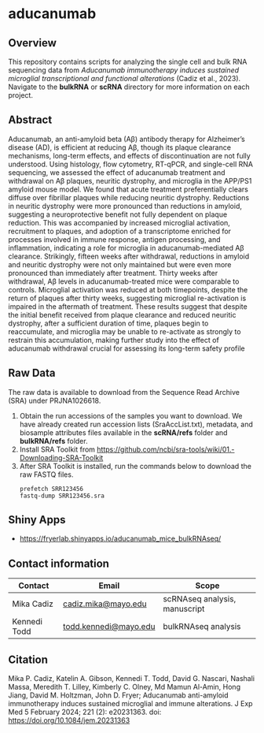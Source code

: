 # aducanumab
## Overview
This repository contains scripts for analyzing the single cell and bulk RNA sequencing data from *Aducanumab immunotherapy induces sustained microglial transcriptional and functional alterations* (Cadiz et al., 2023). Navigate to the **bulkRNA** or **scRNA** directory for more information on each project.

## Abstract
Aducanumab, an anti-amyloid beta (Aβ) antibody therapy for Alzheimer’s disease (AD), is efficient at reducing Aβ, though its plaque clearance mechanisms, long-term effects, and effects of discontinuation are not fully understood. Using histology, flow cytometry, RT-qPCR, and single-cell RNA sequencing, we assessed the effect of aducanumab treatment and withdrawal on Aβ plaques, neuritic dystrophy, and microglia in the APP/PS1 amyloid mouse model. We found that acute treatment preferentially clears diffuse over fibrillar plaques while reducing neuritic dystrophy. Reductions in neuritic dystrophy were more pronounced than reductions in amyloid, suggesting a neuroprotective benefit not fully dependent on plaque reduction. This was accompanied by increased microglial activation, recruitment to plaques, and adoption of a transcriptome enriched for processes involved in immune response, antigen processing, and inflammation, indicating a role for microglia in aducanumab-mediated Aβ clearance. Strikingly, fifteen weeks after withdrawal, reductions in amyloid and neuritic dystrophy were not only maintained but were even more pronounced than immediately after treatment. Thirty weeks after withdrawal, Aβ levels in aducanumab-treated mice were comparable to controls. Microglial activation was reduced at both timepoints, despite the return of plaques after thirty weeks, suggesting microglial re-activation is impaired in the aftermath of treatment. These results suggest that despite the initial benefit received from plaque clearance and reduced neuritic dystrophy, after a sufficient duration of time, plaques begin to reaccumulate, and microglia may be unable to re-activate as strongly to restrain this accumulation, making further study into the effect of aducanumab withdrawal crucial for assessing its long-term safety profile

## Raw Data
The raw data is available to download from the Sequence Read Archive (SRA) under PRJNA1026618.
1. Obtain the run accessions of the samples you want to download. We have already created run accession lists (SraAccList.txt), metadata, and biosample attributes files available in the **scRNA/refs** folder and **bulkRNA/refs** folder.
2. Install SRA Toolkit from https://github.com/ncbi/sra-tools/wiki/01.-Downloading-SRA-Toolkit
3. After SRA Toolkit is installed, run the commands below to download the raw FASTQ files.
   ```
   prefetch SRR123456
   fastq-dump SRR123456.sra
   ```
## Shiny Apps
- https://fryerlab.shinyapps.io/aducanumab_mice_bulkRNAseq/


## Contact information

| Contact | Email | Scope |
| --- | --- | --- |
| Mika Cadiz | cadiz.mika@mayo.edu | scRNAseq analysis, manuscript |
| Kennedi Todd | todd.kennedi@mayo.edu | bulkRNAseq analysis |

## Citation
Mika P. Cadiz, Katelin A. Gibson, Kennedi T. Todd, David G. Nascari, Nashali Massa, Meredith T. Lilley, Kimberly C. Olney, Md Mamun Al-Amin, Hong Jiang, David M. Holtzman, John D. Fryer; Aducanumab anti-amyloid immunotherapy induces sustained microglial and immune alterations. J Exp Med 5 February 2024; 221 (2): e20231363. doi: https://doi.org/10.1084/jem.20231363
